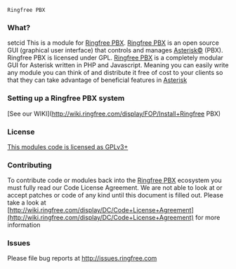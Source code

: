 ```
Ringfree PBX
```
### What?
setcid
This is a module for [Ringfree PBX](http://www.ringfree.com/ "Ringfree.com"). [Ringfree PBX](http://www.ringfree.com/ "Ringfree.com") is an open source GUI (graphical user interface) that controls and manages [Asterisk©](http://www.asterisk.org/ "Asterisk Home Page") (PBX). Ringfree PBX is licensed under GPL.
[Ringfree PBX](http://www.ringfree.com/ "Ringfree.com") is a completely modular GUI for Asterisk written in PHP and Javascript. Meaning you can easily write any module you can think of and distribute it free of cost to your clients so that they can take advantage of beneficial features in [Asterisk](http://www.asterisk.org/ "Asterisk Home Page")

### Setting up a Ringfree PBX system
[See our WIKI](http://wiki.ringfree.com/display/FOP/Install+Ringfree PBX)
### License
[This modules code is licensed as GPLv3+](http://www.gnu.org/licenses/gpl-3.0.txt)
### Contributing
To contribute code or modules back into the [Ringfree PBX](http://www.ringfree.com/ "Ringfree.com") ecosystem you must fully read our Code License Agreement. We are not able to look at or accept patches or code of any kind until this document is filled out. Please take a look at [http://wiki.ringfree.com/display/DC/Code+License+Agreement](http://wiki.ringfree.com/display/DC/Code+License+Agreement) for more information
### Issues
Please file bug reports at http://issues.ringfree.com
